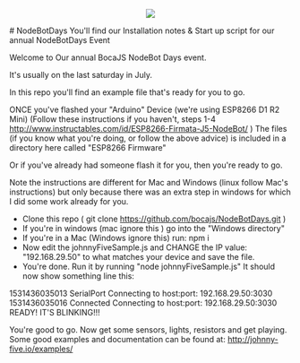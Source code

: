 <p align="center">
  <img src="http://nodebots.io/img/equation.png">
</p>
# NodeBotDays
You'll find our Installation notes &amp; Start up script for our annual NodeBotDays Event


Welcome to Our annual BocaJS NodeBot Days event.

It's usually on the last saturday in July.

In this repo you'll find an example file that's ready for you to go.

ONCE you've flashed your "Arduino" Device (we're using ESP8266 D1 R2 Mini) 
(Follow these instructions if you haven't, steps 1-4  http://www.instructables.com/id/ESP8266-Firmata-J5-NodeBot/ )
The files (if you know what you're doing, or follow the above advice) is included in a directory here called "ESP8266 Firmware"

Or if you've already had someone flash it for you, then you're ready to go.

Note the instructions are different for Mac and Windows (linux follow Mac's instructions) but only because there was an extra step in windows for which I did some work already for you.

- Clone this repo ( git clone https://github.com/bocajs/NodeBotDays.git )
- If you're in windows (mac ignore this ) go into the "Windows directory"
- If you're in a Mac (Windows ignore this) run: npm i
- Now edit the johnnyFiveSample.js and CHANGE the IP value: "192.168.29.50" to what matches your device and save the file.
- You're done. Run it by running "node johnnyFiveSample.js"
It should now show something line this:

1531436035013 SerialPort Connecting to host:port: 192.168.29.50:3030
1531436035016 Connected Connecting to host:port: 192.168.29.50:3030
READY!
IT'S BLINKING!!!



You're good to go. Now get some sensors, lights, resistors and get playing.
Some good examples and documentation can be found at: http://johnny-five.io/examples/



